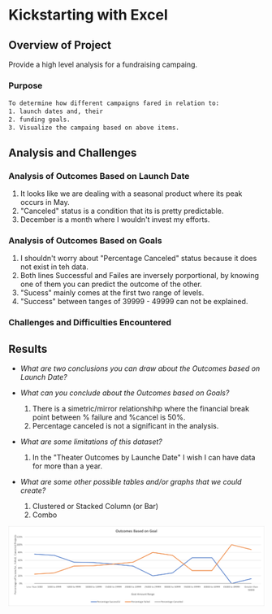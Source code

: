 # Kickstarting with Excel

## Overview of Project
Provide a high level analysis for a fundraising campaing.
### Purpose
    To determine how different campaigns fared in relation to:
    1. launch dates and, their
    2. funding goals.
    3. Visualize the campaing based on above items.

## Analysis and Challenges

### Analysis of Outcomes Based on Launch Date

1.  It looks like we are dealing with a seasonal product where its peak occurs in May.
2.  "Canceled" status is a condition that its is pretty predictable.
3.  December is a month where I wouldn't invest my efforts.
  
### Analysis of Outcomes Based on Goals
1.  I shouldn't worry about "Percentage Canceled" status because it does not exist in teh data.
2.  Both lines Successful and Failes are inversely porportional, by knowing one of them you can predict the outcome of the other.
3.  "Sucess" mainly comes at the first two range of levels.
4.  "Success" between tanges of 39999 - 49999 can not be explained.

### Challenges and Difficulties Encountered

## Results

- _What are two conclusions you can draw about the Outcomes based on Launch Date?_

- _What can you conclude about the Outcomes based on Goals?_
    1. There is a simetric/mirror relationshihp where the financial break point between %
       failure and %cancel is 50%.
    2. Percentage canceled is not a significant in the analysis.

- _What are some limitations of this dataset?_
    1. In the "Theater Outcomes by Launche Date" I wish I can have data for more than a year.

- _What are some other possible tables and/or graphs that we could create?_
    1.  Clustered or Stacked Column (or Bar)
    2.  Combo


![My Test](https://github.com/fmorote01/GitMyRepo/blob/main/Resource/Outcomes_vs_Goals.png)
